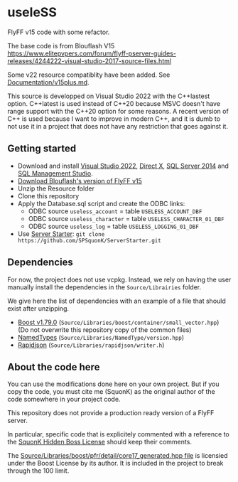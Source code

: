 # useleSS

FlyFF v15 code with some refactor.

The base code is from Blouflash V15
https://www.elitepvpers.com/forum/flyff-pserver-guides-releases/4244222-visual-studio-2017-source-files.html 

Some v22 resource compatiblity have been added. See [Documentation/v15plus.md](Documentation/v15plus.md).

This source is developped on Visual Studio 2022 with the C++lastest option.
C++latest is used instead of C++20 because MSVC doesn't have range support
with the C++20 option for some reasons. A recent version of C++ is used because I want to improve in modern
C++, and it is dumb to not use it in a project that does not have any restriction that goes against it.


## Getting started

- Download and install [Visual Studio 2022](https://visualstudio.microsoft.com/fr/vs/community/), [Direct X](https://www.microsoft.com/fr-fr/download/details.aspx?id=35), [SQL Server 2014](https://www.microsoft.com/fr-FR/download/details.aspx?id=42299) and [SQL Management Studio](https://docs.microsoft.com/en-us/sql/ssms/download-sql-server-management-studio-ssms?view=sql-server-ver16).
- [Download Blouflash's version of FlyFF v15](https://www.elitepvpers.com/forum/flyff-pserver-guides-releases/4244222-visual-studio-2017-source-files.html)
- Unzip the Resource folder
- Clone this repository
- Apply the Database.sql script and create the ODBC links:
    - ODBC source `useless_account` = table `USELESS_ACCOUNT_DBF`
    - ODBC source `useless_character` = table `USELESS_CHARACTER_01_DBF`
    - ODBC source `useless_log` = table `USELESS_LOGGING_01_DBF`
- Use [Server Starter](https://github.com/SPSquonK/ServerStarter): `git clone https://github.com/SPSquonK/ServerStarter.git`

## Dependencies

For now, the project does not use vcpkg. Instead, we rely on having the user
manually install the dependencies in the `Source/Librairies` folder.

We give here the list of dependencies with an example of a file that should exist after unzipping.


- [Boost v1.79.0](https://www.boost.org/) (`Source/Libraries/boost/container/small_vector.hpp`) (Do not overwrite this repository copy of the common files)
- [NamedTypes](https://github.com/joboccara/NamedType/tree/020be1e934f8916a02302f4e490c461671baaccc) (`Source/Libraries/NamedType/version.hpp`)
- [Rapidjson](https://github.com/Tencent/rapidjson/releases/tag/v1.1.0) (`Source/Libraries/rapidjson/writer.h`)


## About the code here

You can use the modifications done here on your own project. But if you copy
the code, you must cite me (SquonK) as the original author of the code somewhere
in your project code.

This repository does not provide a production ready version of a FlyFF server.

In particular, specific code that is explicitely commented with a reference to
the
[SquonK Hidden Boss License](http://squonk.fr/SquonK-Hidden-Boss-License.txt)
should keep their comments.



The [Source/Libraries/boost/pfr/detail/core17_generated.hpp file](Source/Libraries/boost/pfr/detail/core17_generated.hpp) is licensied under the Boost License by its author. It is included in the project to break through the 100 limit.
